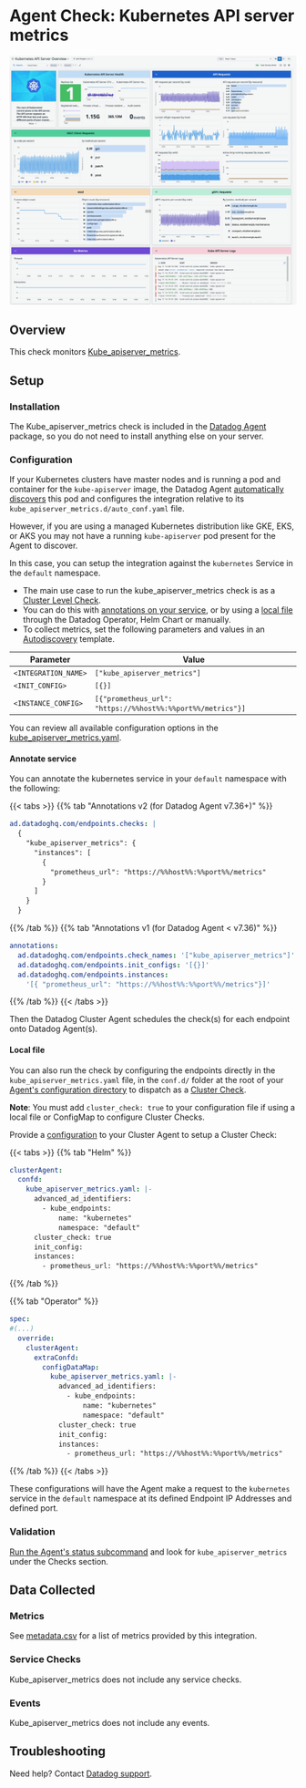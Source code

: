 # Agent Check: Kubernetes API server metrics

![Kubernetes API Server dashboard][1]

## Overview

This check monitors [Kube_apiserver_metrics][2].

## Setup

### Installation

The Kube_apiserver_metrics check is included in the [Datadog Agent][3] package, so you do not need to install anything else on your server.

### Configuration

If your Kubernetes clusters have master nodes and is running a pod and container for the `kube-apiserver` image, the Datadog Agent  [automatically discovers][8] this pod and configures the integration relative to its `kube_apiserver_metrics.d/auto_conf.yaml` file. 

However, if you are using a managed Kubernetes distribution like GKE, EKS, or AKS you may not have a running `kube-apiserver` pod present for the Agent to discover. 

In this case, you can setup the integration against the `kubernetes` Service in the `default` namespace.

- The main use case to run the kube_apiserver_metrics check is as a [Cluster Level Check][4]. 
- You can do this with [annotations on your service](#annotate-service), or by using a [local file](#local-file) through the Datadog Operator, Helm Chart or manually. 
- To collect metrics, set the following parameters and values in an [Autodiscovery][8] template. 

| Parameter         | Value                                                                 |
|-------------------|-----------------------------------------------------------------------|
| `<INTEGRATION_NAME>`| `["kube_apiserver_metrics"]`                                            |
| `<INIT_CONFIG>`     | `[{}]`                                                                  |
| `<INSTANCE_CONFIG>` | `[{"prometheus_url": "https://%%host%%:%%port%%/metrics"}]` |

You can review all available configuration options in the [kube_apiserver_metrics.yaml][7].

#### Annotate service

You can annotate the kubernetes service in your `default` namespace with the following:

{{< tabs >}}
{{% tab "Annotations v2 (for Datadog Agent v7.36+)" %}}

```yaml
ad.datadoghq.com/endpoints.checks: |
  {
    "kube_apiserver_metrics": {
      "instances": [
        {
          "prometheus_url": "https://%%host%%:%%port%%/metrics"
        }
      ]
    }
  } 

```
{{% /tab %}}
{{% tab "Annotations v1 (for Datadog Agent < v7.36)" %}}

```yaml
annotations:
  ad.datadoghq.com/endpoints.check_names: '["kube_apiserver_metrics"]'
  ad.datadoghq.com/endpoints.init_configs: '[{}]'
  ad.datadoghq.com/endpoints.instances:
    '[{ "prometheus_url": "https://%%host%%:%%port%%/metrics"}]'
```
{{% /tab %}}
{{< /tabs >}}

Then the Datadog Cluster Agent schedules the check(s) for each endpoint onto Datadog Agent(s). 

#### Local file

You can also run the check by configuring the endpoints directly in the `kube_apiserver_metrics.yaml` file, in the `conf.d/` folder at the root of your [Agent's configuration directory][5] to dispatch as a [Cluster Check][14].

**Note**: You must add `cluster_check: true` to your configuration file if using a local file or ConfigMap to configure Cluster Checks.

Provide a [configuration][13] to your Cluster Agent to setup a Cluster Check:

{{< tabs >}} 
{{% tab "Helm" %}}
```yaml
clusterAgent:
  confd:
    kube_apiserver_metrics.yaml: |-
      advanced_ad_identifiers:
        - kube_endpoints:
            name: "kubernetes"
            namespace: "default"
      cluster_check: true
      init_config:
      instances:
        - prometheus_url: "https://%%host%%:%%port%%/metrics"
```
{{% /tab %}}

{{% tab "Operator" %}}

```yaml
spec:
#(...)
  override:
    clusterAgent:
      extraConfd:
        configDataMap:
          kube_apiserver_metrics.yaml: |-
            advanced_ad_identifiers:
              - kube_endpoints:
                  name: "kubernetes"
                  namespace: "default"
            cluster_check: true
            init_config:
            instances:
              - prometheus_url: "https://%%host%%:%%port%%/metrics"
```
{{% /tab %}}
{{< /tabs >}}

These configurations will have the Agent make a request to the `kubernetes` service in the `default` namespace at its defined Endpoint IP Addresses and defined port. 

### Validation

[Run the Agent's status subcommand][9] and look for `kube_apiserver_metrics` under the Checks section.

## Data Collected

### Metrics

See [metadata.csv][10] for a list of metrics provided by this integration.

### Service Checks

Kube_apiserver_metrics does not include any service checks.

### Events

Kube_apiserver_metrics does not include any events.

## Troubleshooting

Need help? Contact [Datadog support][11].

[1]: https://raw.githubusercontent.com/DataDog/integrations-core/master/kube_apiserver_metrics/images/screenshot.png
[2]: https://kubernetes.io/docs/reference/command-line-tools-reference/kube-apiserver
[3]: https://app.datadoghq.com/account/settings/agent/latest
[4]: https://docs.datadoghq.com/agent/cluster_agent/clusterchecks/
[5]: https://docs.datadoghq.com/agent/guide/agent-configuration-files/#agent-configuration-directory
[6]: https://docs.datadoghq.com/agent/cluster_agent/clusterchecks/#set-up-cluster-checks
[7]: https://github.com/DataDog/integrations-core/blob/master/kube_apiserver_metrics/datadog_checks/kube_apiserver_metrics/data/conf.yaml.example
[8]: https://docs.datadoghq.com/agent/kubernetes/integrations/
[9]: https://docs.datadoghq.com/agent/faq/agent-commands/#agent-status-and-information
[10]: https://github.com/DataDog/integrations-core/blob/master/kube_apiserver_metrics/metadata.csv
[11]: https://docs.datadoghq.com/help/
[12]: https://docs.datadoghq.com/containers/kubernetes/integrations/?tab=annotations
[13]: https://docs.datadoghq.com/containers/cluster_agent/clusterchecks/?tab=helm#configuration-from-configuration-files
[14]: https:docs.datadoghq.com//containers/cluster_agent/clusterchecks/?tab=datadogoperator#setting-up-check-configurations
